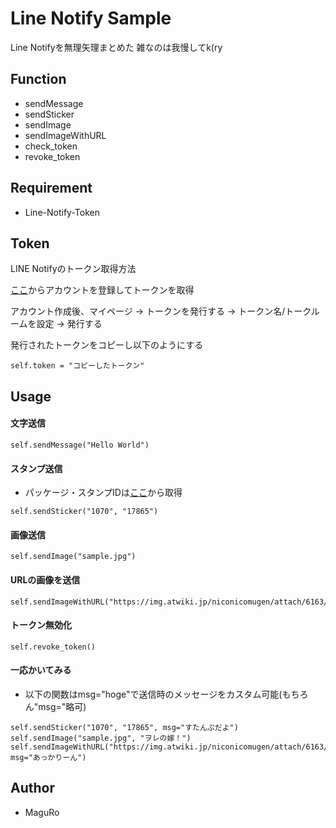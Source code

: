 # Line Notify Sample

Line Notifyを無理矢理まとめた
雑なのは我慢してk(ry

## Function
- sendMessage
- sendSticker
- sendImage
- sendImageWithURL
- check_token
- revoke_token

## Requirement

* Line-Notify-Token

## Token
LINE Notifyのトークン取得方法

[ここ](https://notify-bot.line.me/ja/)からアカウントを登録してトークンを取得

アカウント作成後、マイページ -> トークンを発行する -> トークン名/トークルームを設定 -> 発行する

発行されたトークンをコピーし以下のようにする

```
self.token = "コピーしたトークン"
```

## Usage

#### 文字送信
```
self.sendMessage("Hello World")
```
#### スタンプ送信
* パッケージ・スタンプIDは[ここ](https://developers.line.biz/ja/docs/messaging-api/sticker-list/)から取得

```
self.sendSticker("1070", "17865")
```
#### 画像送信
```
self.sendImage("sample.jpg")
```
#### URLの画像を送信
```
self.sendImageWithURL("https://img.atwiki.jp/niconicomugen/attach/6163/12458/akr.png")
```
#### トークン無効化
```
self.revoke_token()
```
#### 一応かいてみる
* 以下の関数はmsg="hoge"で送信時のメッセージをカスタム可能(もちろん"msg="略可)
```
self.sendSticker("1070", "17865", msg="すたんぷだよ")
self.sendImage("sample.jpg", "ヲレの嫁！")
self.sendImageWithURL("https://img.atwiki.jp/niconicomugen/attach/6163/12458/akr.png", msg="あっかりーん")
```

## Author

* MaguRo
